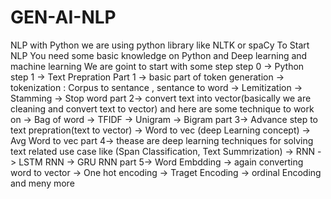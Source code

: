# GEN-AI-NLP
NLP with Python  we are using python library like NLTK or spaCy
To Start NLP You need some basic knowledge on Python and Deep learning and machine learning 
We are goint to start with some step 
 step 0 -> Python  
 step 1 -> Text Prepration 
                 Part 1 -> basic part of token generation
                         -> tokenization : Corpus  to sentance , sentance to word
                         -> Lemitization
                         -> Stamming
                         -> Stop word
                  part 2-> convert text into vector(basically we are cleaning and convert text to vector) and here are some technique to work on 
                         -> Bag of word
                         -> TFIDF
                         -> Unigram
                         -> Bigram 
                  part 3-> Advance step to text prepration(text to vector)
                         -> Word to vec (deep Learning concept)
                         -> Avg Word to vec
                  part 4-> thease are deep learning techniques for solving text related use case like (Span Classification, Text Summrization)
                         -> RNN
                         -> LSTM RNN
                         -> GRU RNN
                  part 5-> Word Embdding 
                          -> again converting word to vector
                          -> One hot encoding 
                          -> Traget Encoding
                          -> ordinal Encoding  and meny more 
                  
                
                   
                 
               

